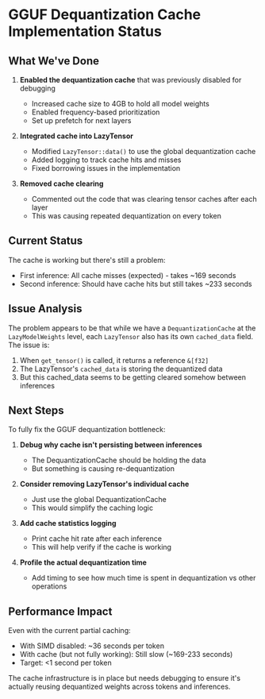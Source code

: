 # GGUF Dequantization Cache Implementation Status

## What We've Done

1. **Enabled the dequantization cache** that was previously disabled for debugging
   - Increased cache size to 4GB to hold all model weights
   - Enabled frequency-based prioritization
   - Set up prefetch for next layers

2. **Integrated cache into LazyTensor**
   - Modified `LazyTensor::data()` to use the global dequantization cache
   - Added logging to track cache hits and misses
   - Fixed borrowing issues in the implementation

3. **Removed cache clearing**
   - Commented out the code that was clearing tensor caches after each layer
   - This was causing repeated dequantization on every token

## Current Status

The cache is working but there's still a problem:
- First inference: All cache misses (expected) - takes ~169 seconds
- Second inference: Should have cache hits but still takes ~233 seconds

## Issue Analysis

The problem appears to be that while we have a `DequantizationCache` at the `LazyModelWeights` level, each `LazyTensor` also has its own `cached_data` field. The issue is:

1. When `get_tensor()` is called, it returns a reference `&[f32]`
2. The LazyTensor's `cached_data` is storing the dequantized data
3. But this cached_data seems to be getting cleared somehow between inferences

## Next Steps

To fully fix the GGUF dequantization bottleneck:

1. **Debug why cache isn't persisting between inferences**
   - The DequantizationCache should be holding the data
   - But something is causing re-dequantization

2. **Consider removing LazyTensor's individual cache**
   - Just use the global DequantizationCache
   - This would simplify the caching logic

3. **Add cache statistics logging**
   - Print cache hit rate after each inference
   - This will help verify if the cache is working

4. **Profile the actual dequantization time**
   - Add timing to see how much time is spent in dequantization vs other operations

## Performance Impact

Even with the current partial caching:
- With SIMD disabled: ~36 seconds per token
- With cache (but not fully working): Still slow (~169-233 seconds)
- Target: <1 second per token

The cache infrastructure is in place but needs debugging to ensure it's actually reusing dequantized weights across tokens and inferences.